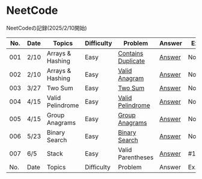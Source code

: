 # NeetCode

NeetCodeの記録(2025/2/10開始)


| No. | Date | Topics | Difficulty | Problem | Answer | Ex. |
| --- | ---- | --- | ------- | ------ | ------ | ------ |
| 001 | 2/10 | Arrays & Hashing | Easy | [Contains Duplicate](https://neetcode.io/problems/duplicate-integer) | [Answer](https://github.com/Riochin/NeetCode/001.contains-duplicate.java) | None |
| 002 | 2/10 | Arrays & Hashing | Easy | [Valid Anagram](https://neetcode.io/problems/is-anagram) | [Answer](https://github.com/Riochin/NeetCode/002.valid-anagram.java) | None |
| 003 | 3/27 | Two Sum | Easy | [Two Sum](https://neetcode.io/problems/two-integer-sum) | [Answer](https://github.com/Riochin/NeetCode/003.two-sum.cpp) | None |
| 004 | 4/15 | Valid Pelindrome | Easy | [Valid Pelindrome](https://neetcode.io/problems/alid-pelindrome) | [Answer](https://github.com/Riochin/NeetCode/004.valid-pelindrome.cpp) | None |
| 005 | 4/15 | Group Anagrams | Easy | [Group Anagrams](https://neetcode.io/problems/group-anagrams) | [Answer](https://github.com/Riochin/NeetCode/005.group-anagrams.cpp) | None |
| 006 | 5/23 | Binary Search | Easy | [Binary Search](https://neetcode.io/problems/binary-search) | [Answer](https://github.com/Riochin/NeetCode/006.binary-search.cpp) | None |
| 007 | 6/5 | Stack | Easy | Valid Parentheses | [Answer](https://github.com/Riochin/NeetCode/007.valid-parentheses.java) | #1 |
| No. | Date | Topics | Difficulty | Problem | Answer | Ex. |
